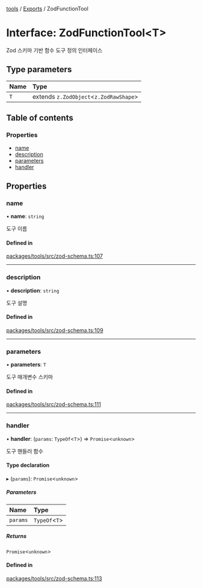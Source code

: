 <!-- 
 ⚠️  AUTO-GENERATED FILE - DO NOT EDIT MANUALLY
 This file is automatically generated by scripts/docs-generator.js
 To make changes, edit the source TypeScript files or update the generator script
-->

[tools](../../) / [Exports](../modules) / ZodFunctionTool

# Interface: ZodFunctionTool\<T\>

Zod 스키마 기반 함수 도구 정의 인터페이스

## Type parameters

| Name | Type |
| :------ | :------ |
| `T` | extends `z.ZodObject`\<`z.ZodRawShape`\> |

## Table of contents

### Properties

- [name](ZodFunctionTool#name)
- [description](ZodFunctionTool#description)
- [parameters](ZodFunctionTool#parameters)
- [handler](ZodFunctionTool#handler)

## Properties

### name

• **name**: `string`

도구 이름

#### Defined in

[packages/tools/src/zod-schema.ts:107](https://github.com/woojubb/robota/blob/e6131eaf5aa8ad4c0727d0e3d64ac06416590fdf/packages/tools/src/zod-schema.ts#L107)

___

### description

• **description**: `string`

도구 설명

#### Defined in

[packages/tools/src/zod-schema.ts:109](https://github.com/woojubb/robota/blob/e6131eaf5aa8ad4c0727d0e3d64ac06416590fdf/packages/tools/src/zod-schema.ts#L109)

___

### parameters

• **parameters**: `T`

도구 매개변수 스키마

#### Defined in

[packages/tools/src/zod-schema.ts:111](https://github.com/woojubb/robota/blob/e6131eaf5aa8ad4c0727d0e3d64ac06416590fdf/packages/tools/src/zod-schema.ts#L111)

___

### handler

• **handler**: (`params`: `TypeOf`\<`T`\>) => `Promise`\<`unknown`\>

도구 핸들러 함수

#### Type declaration

▸ (`params`): `Promise`\<`unknown`\>

##### Parameters

| Name | Type |
| :------ | :------ |
| `params` | `TypeOf`\<`T`\> |

##### Returns

`Promise`\<`unknown`\>

#### Defined in

[packages/tools/src/zod-schema.ts:113](https://github.com/woojubb/robota/blob/e6131eaf5aa8ad4c0727d0e3d64ac06416590fdf/packages/tools/src/zod-schema.ts#L113)
